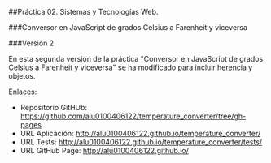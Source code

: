 ##Práctica 02. Sistemas y Tecnologías Web.

###Conversor en JavaScript de grados Celsius a Farenheit y viceversa

###Versión 2

En esta segunda versión de la práctica "Conversor en JavaScript de grados Celsius a Farenheit y viceversa" se ha modificado para incluir herencia y objetos.


Enlaces:

* Repositorio GitHUb: https://github.com/alu0100406122/temperature_converter/tree/gh-pages
* URL Aplicación: http://alu0100406122.github.io/temperature_converter/
* URL Tests: http://alu0100406122.github.io/temperature_converter/tests/
* URL GitHub Page: http://alu0100406122.github.io/
